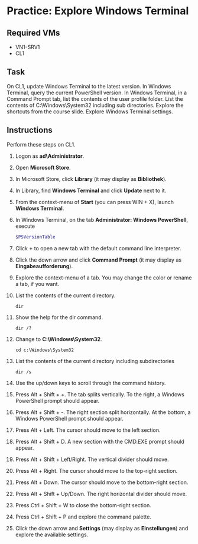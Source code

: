# Practice: Explore Windows Terminal

## Required VMs

* VN1-SRV1
* CL1

## Task

On CL1, update Windows Terminal to the latest version. In Windows Terminal, query the current PowerShell version. In Windows Terminal, in a Command Prompt tab, list the contents of the user profile folder. List the contents of C:\Windows\System32 including sub directories. Explore the shortcuts from the course slide. Explore Windows Terminal settings.

## Instructions

Perform these steps on CL1.

1. Logon as **ad\Administrator**.
1. Open **Microsoft Store**.
1. In Microsoft Store, click **Library** (it may display as **Bibliothek**).
1. In Library, find **Windows Terminal** and click **Update** next to it.
1. From the context-menu of **Start** (you can press WIN + X), launch **Windows Terminal**.
1. In Windows Terminal, on the tab **Administrator: Windows PowerShell**, execute

    ````powershell
    $PSVersionTable
    ````

1. Click **+** to open a new tab with the default command line interpreter.
1. Click the down arrow and click **Command Prompt** (it may display as **Eingabeaufforderung**).
1. Explore the context-menu of a tab. You may change the color or rename a tab, if you want.
1. List the contents of the current directory.

    ````shell
    dir
    ````

1. Show the help for the dir command.

    ````shell
    dir /?
    ````

1. Change to **C:\Windows\System32**.

    ````shell
    cd c:\Windows\System32
    ````

1. List the contents of the current directory including subdirectories

    ````shell
    dir /s
    ````

1. Use the up/down keys to scroll through the command history.
1. Press Alt + Shift + +. The tab splits vertically. To the right, a Windows PowerShell prompt should appear.
1. Press Alt + Shift + -. The right section split horizontally. At the bottom, a Windows PowerShell prompt should appear.
1. Press Alt + Left. The cursor should move to the left section.
1. Press Alt + Shift + D. A new section with the CMD.EXE prompt should appear.
1. Press Alt + Shift + Left/Right. The vertical divider should move.
1. Press Alt + Right. The cursor should move to the top-right section.
1. Press Alt + Down. The cursor should move to the bottom-right section.
1. Press Alt + Shift + Up/Down. The right horizontal divider should move.
1. Press Ctrl + Shift + W to close the bottom-right section.
1. Press Ctrl + Shift + P and explore the command palette.
1. Click the down arrow and **Settings** (may display as **Einstellungen**) and explore the available settings.
